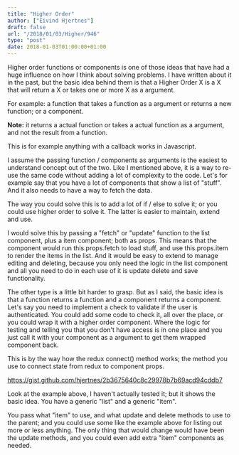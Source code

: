```yaml
---
title: "Higher Order"
author: ["Eivind Hjertnes"]
draft: false
url: "/2018/01/03/Higher/946"
type: "post"
date: 2018-01-03T01:00:00+01:00
---
```


Higher order functions or components is one of those ideas that have had
a huge influence on how I think about solving problems. I have written
about it in the past, but the basic idea behind them is that a Higher
Order X is a X that will return a X or takes one or more X as a
argument.

For example: a function that takes a function as a argument or returns a
new function; or a component.

**Note:** it returns a actual function or takes a actual function as a
argument, and not the result from a function.

This is for example anything with a callback works in Javascript.

I assume the passing function / components as arguments is the easiest
to understand concept out of the two. Like I mentioned above, it is a
way to re-use the same code without adding a lot of complexity to the
code. Let's for example say that you have a lot of components that show
a list of "stuff". And it also needs to have a way to fetch the data.

The way you could solve this is to add a lot of if / else to solve it;
or you could use higher order to solve it. The latter is easier to
maintain, extend and use.

I would solve this by passing a "fetch" or "update" function to the list
component, plus a item component; both as props. This means that the
component would run this.props.fetch to load stuff, and use
this.props.item to render the items in the list. And it would be easy to
extend to manage editing and deleting, because you only need the logic
in the list component and all you need to do in each use of it is update
delete and save functionality.

The other type is a little bit harder to grasp. But as I said, the basic
idea is that a function returns a function and a component returns a
component. Let's say you need to implement a check to validate if the
user is authenticated. You could add some code to check it, all over the
place, or you could wrap it with a higher order component. Where the
logic for testing and telling you that you don't have access is in one
place and you just call it with your component as a argument to get them
wrapped component back.

This is by the way how the redux connect() method works; the method you
use to connect state from redux to component props.

<https://gist.github.com/hjertnes/2b3675640c8c29978b7b69acd94cddb7>

Look at the example above, I haven't actually tested it; but it shows
the basic idea. You have a generic "list" and a generic "item".

You pass what "item" to use, and what update and delete methods to use
to the parent; and you could use some like the example above for listing
out more or less anything. The only thing that would change would have
been the update methods, and you could even add extra "item" components
as needed.
